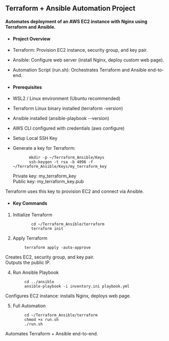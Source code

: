 ## Terraform + Ansible Automation Project
#### Automates deployment of an AWS EC2 instance with Nginx using Terraform and Ansible.

- #### Project Overview

- Terraform: Provision EC2 instance, security group, and key pair.

- Ansible: Configure web server (install Nginx, deploy custom web page).

- Automation Script (run.sh): Orchestrates Terraform and Ansible end-to-end.

- #### Prerequisites

- WSL2 / Linux environment (Ubuntu recommended)

- Terraform Linux binary installed (terraform -version)

- Ansible installed (ansible-playbook --version)

- AWS CLI configured with credentials (aws configure)

- Setup Local SSH Key

- Generate a key for Terraform:

             mkdir -p ~/Terraform_Ansible/Keys  
             ssh-keygen -t rsa -b 4096 -f ~/Terraform_Ansible/Keys/my_terraform_key

  Private key: my_terraform_key  
  Public key: my_terraform_key.pub

Terraform uses this key to provision EC2 and connect via Ansible.

- #### Key Commands
1. Initialize Terraform  

               cd ~/Terraform_Ansible/terraform  
               terraform init

3. Apply Terraform  

            terraform apply -auto-approve  

Creates EC2, security group, and key pair.  
Outputs the public IP.

4. Run Ansible Playbook  

            cd ../ansible  
            ansible-playbook -i inventory.ini playbook.yml  

Configures EC2 instance: installs Nginx, deploys web page.

5. Full Automation  

            cd ~/Terraform_Ansible/terraform  
            chmod +x run.sh  
            ./run.sh  

Automates Terraform + Ansible end-to-end.
